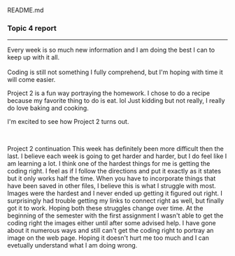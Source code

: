 README.md

<h3>Topic 4 report</h3>
<hr />
Every week is so much new information and I am doing the best I can to keep up with it all.
<br />
<br />
Coding is still not something I fully comprehend, but I'm hoping with time it will come easier.
<br />

Project 2 is a fun way portraying the homework. I chose to do a recipe because my favorite thing to do is eat. lol Just kidding but not really, I really do love baking and cooking.
<br />

I'm excited to see how Project 2 turns out.

<br/>

Project 2 continuation
This week has definitely been more difficult then the last. I believe each week is going to get harder and harder, but I do feel like I am learning a lot. I think one of the hardest things for me is getting the coding right. I feel as if I follow the directions and put it exactly as it states but it only works half the time. When you have to incorporate things that have been saved in other files, I believe this is what I struggle with most. Images were the hardest and I never ended up getting it figured out right. I surprisingly had trouble getting my links to connect right as well, but finally got it to work. Hoping both these struggles change over time. At the beginning of the semester with the first assignment I wasn't able to get the coding right the images either until after some advised help. I have gone about it numerous ways and still can't get the coding right to portray an image on the web page. Hoping it doesn't hurt me too much and I can evetually understand what I am doing wrong. 
